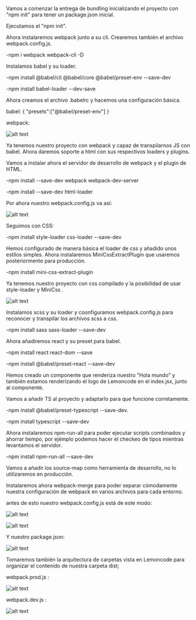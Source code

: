 Vamos a comenzar la entrega de bundling inicializando el proyecto con "npm init" para tener un package.json inicial.

Ejecutamos el "npm init".

Ahora instalaremos webpack junto a su cli. Crearemos también el archivo webpack.config.js.

-npm i webpack webpack-cli -D

Instalamos babel y su loader.

-npm install @babel/cli @babel/core @babel/preset-env --save-dev

-npm install babel-loader --dev-save

Ahora creamos el archivo .babelrc y hacemos una configuración básica.

babel:
{
"presets":["@babel/preset-env"]
}

webpack:

![alt text](screenshots/Screenshot_1.png)

Ya tenemos nuestro proyecto con webpack y capaz de transpilarnos JS con babel. Ahora daremos soporte a html con sus respectivos loaders y plugins. 

Vamos a instalar ahora el servidor de desarrollo de webpack y el plugin de HTML.

-npm install --save-dev webpack webpack-dev-server

-npm install --save-dev html-loader

Por ahora nuestro webpack.config.js va así:

![alt text](screenshots/Screenshot_2.png)

Seguimos con CSS:

-npm install style-loader css-loader --save-dev
 
Hemos configurado de manera básica el loader de css y añadido unos estilos simples. Ahora instalaremos MiniCssExtractPlugin que usaremos posteriormente para producción.

-npm install mini-css-extract-plugin

Ya tenemos nuestro proyecto con css compilado y la posibilidad de usar style-loader y MiniCss .

![alt text](screenshots/Screenshot_3.png)

Instalamos scss y su loader y coonfiguramos webpack.config.js para reconocer y transpilar los archivos  scss a css.

-npm install sass sass-loader --save-dev

Ahora añadiremos react y su preset para babel.

-npm install react react-dom --save

-npm install @babel/preset-react --save-dev

Hemos creado un componente que renderiza nuestro "Hola mundo" y también estamos renderizando el logo de Lemoncode en el index.jsx, junto al componente. 

Vamos a añadir TS al proyecto y adaptarlo para que funcione corretamente.

-npm install @babel/preset-typescript --save-dev.

-npm install typescript --save-dev

Ahora instalaremos npm-run-all para poder ejecutar scripts combinados y ahorrar tiempo, por ejémplo podemos hacer el checkeo de tipos mientras levantamos el servidor.

-npm install npm-run-all --save-dev

Vamos a añadir los source-map como herramienta de desarrollo, no lo utilizaremos en producción.

Instalaremos ahora webpack-merge para poder separar cómodamente nuestra configuración de webpack en varios archivos para cada entorno.

antes de esto nuestro webpack.config.js está de este modo:

![alt text](screenshots/Screenshot_4.png)


![alt text](screenshots/Screenshot_5.png)

Y nuestro package.json:

![alt text](screenshots/Screenshot_6.png)

Tomaremos también la arquitectura de carpetas vista en Lemoncode para organizar el contenido de nuestra carpeta dist; 

webpack.prod.js : 

![alt text](screenshots/Screenshot_7.png)

webpack.dev.js :

![alt text](screenshots/Screenshot_8.png)